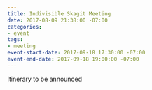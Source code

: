 ```yaml
---
title: Indivisible Skagit Meeting
date: 2017-08-09 21:38:00 -07:00
categories:
- event
tags:
- meeting
event-start-date: 2017-09-18 17:30:00 -07:00
event-end-date: 2017-09-18 19:00:00 -07:00
---
```


Itinerary to be announced